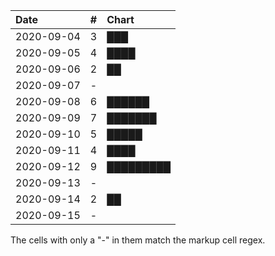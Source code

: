 | Date       |  # | Chart                      |
|:-----------|---:|:---------------------------|
| 2020-09-04 |  3 | ███                        |
| 2020-09-05 |  4 | ████                       |
| 2020-09-06 |  2 | ██                         |
| 2020-09-07 |  - |                            |
| 2020-09-08 |  6 | ██████                     |
| 2020-09-09 |  7 | ███████                    |
| 2020-09-10 |  5 | █████                      |
| 2020-09-11 |  4 | ████                       |
| 2020-09-12 |  9 | █████████                  |
| 2020-09-13 |  - |                            |
| 2020-09-14 |  2 | ██                         |
| 2020-09-15 |  - |                            |

The cells with only a "-" in them match the markup cell regex.